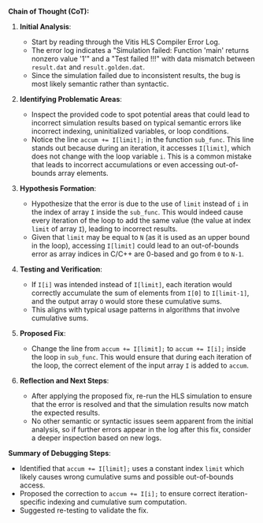 **Chain of Thought (CoT):**

1. **Initial Analysis**:
   - Start by reading through the Vitis HLS Compiler Error Log.
   - The error log indicates a "Simulation failed: Function 'main' returns nonzero value '1'" and a "Test failed !!!" with data mismatch between `result.dat` and `result.golden.dat`.
   - Since the simulation failed due to inconsistent results, the bug is most likely semantic rather than syntactic.

2. **Identifying Problematic Areas**:
   - Inspect the provided code to spot potential areas that could lead to incorrect simulation results based on typical semantic errors like incorrect indexing, uninitialized variables, or loop conditions.
   - Notice the line `accum += I[limit];` in the function `sub_func`. This line stands out because during an iteration, it accesses `I[limit]`, which does not change with the loop variable `i`. This is a common mistake that leads to incorrect accumulations or even accessing out-of-bounds array elements.

3. **Hypothesis Formation**:
   - Hypothesize that the error is due to the use of `limit` instead of `i` in the index of array `I` inside the `sub_func`. This would indeed cause every iteration of the loop to add the same value (the value at index `limit` of array `I`), leading to incorrect results.
   - Given that `limit` may be equal to `N` (as it is used as an upper bound in the loop), accessing `I[limit]` could lead to an out-of-bounds error as array indices in C/C++ are 0-based and go from `0` to `N-1`.

4. **Testing and Verification**:
   - If `I[i]` was intended instead of `I[limit]`, each iteration would correctly accumulate the sum of elements from `I[0]` to `I[limit-1]`, and the output array `O` would store these cumulative sums.
   - This aligns with typical usage patterns in algorithms that involve cumulative sums.

5. **Proposed Fix**:
   - Change the line from `accum += I[limit];` to `accum += I[i];` inside the loop in `sub_func`. This would ensure that during each iteration of the loop, the correct element of the input array `I` is added to `accum`.

6. **Reflection and Next Steps**:
   - After applying the proposed fix, re-run the HLS simulation to ensure that the error is resolved and that the simulation results now match the expected results.
   - No other semantic or syntactic issues seem apparent from the initial analysis, so if further errors appear in the log after this fix, consider a deeper inspection based on new logs.

**Summary of Debugging Steps**:
- Identified that `accum += I[limit];` uses a constant index `limit` which likely causes wrong cumulative sums and possible out-of-bounds access.
- Proposed the correction to `accum += I[i];` to ensure correct iteration-specific indexing and cumulative sum computation.
- Suggested re-testing to validate the fix.